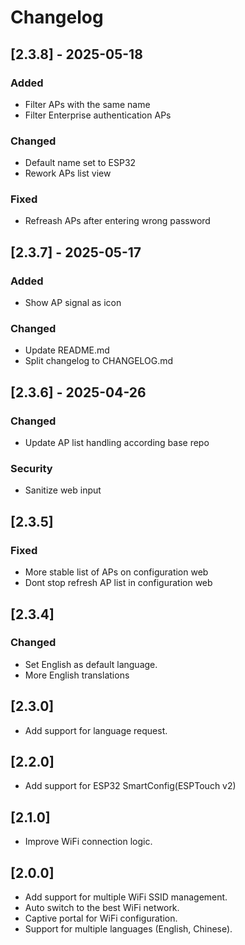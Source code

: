 
# Changelog

## [2.3.8] - 2025-05-18

### Added

- Filter APs with the same name
- Filter Enterprise authentication APs

### Changed

- Default name set to ESP32
- Rework APs list view

### Fixed

- Refreash APs after entering wrong password

## [2.3.7] - 2025-05-17

### Added

- Show AP signal as icon

### Changed

- Update README.md
- Split changelog to CHANGELOG.md

## [2.3.6] - 2025-04-26

### Changed

- Update AP list handling according base repo

### Security

- Sanitize web input

## [2.3.5]

### Fixed

- More stable list of APs on configuration web
- Dont stop refresh AP list in configuration web

## [2.3.4]

### Changed

- Set English as default language.
- More English translations

## [2.3.0]

- Add support for language request.

## [2.2.0]

- Add support for ESP32 SmartConfig(ESPTouch v2)

## [2.1.0]

- Improve WiFi connection logic.

## [2.0.0]

- Add support for multiple WiFi SSID management.
- Auto switch to the best WiFi network.
- Captive portal for WiFi configuration.
- Support for multiple languages (English, Chinese).